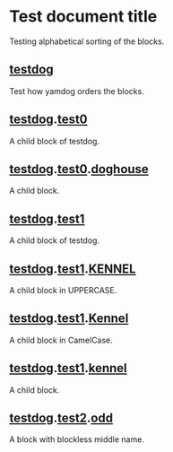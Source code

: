 <a name="top"></a>
# Test document title

Testing alphabetical sorting of the blocks.


<a name="testdog"></a>
## [testdog](#testdog)

Test how yamdog orders the blocks.

<a name="testdogtest0"></a>
## [testdog](#testdog).[test0](#testdogtest0)

A child block of testdog.

<a name="testdogtest0doghouse"></a>
## [testdog](#testdog).[test0](#testdogtest0).[doghouse](#testdogtest0doghouse)

A child block.

<a name="testdogtest1"></a>
## [testdog](#testdog).[test1](#testdogtest1)

A child block of testdog.

<a name="testdogtest1kennel"></a>
## [testdog](#testdog).[test1](#testdogtest1).[KENNEL](#testdogtest1kennel)

A child block in UPPERCASE.

<a name="testdogtest1kennel"></a>
## [testdog](#testdog).[test1](#testdogtest1).[Kennel](#testdogtest1kennel)

A child block in CamelCase.

<a name="testdogtest1kennel"></a>
## [testdog](#testdog).[test1](#testdogtest1).[kennel](#testdogtest1kennel)

A child block.

<a name="testdogtest2odd"></a>
## [testdog](#testdog).[test2](#testdogtest2).[odd](#testdogtest2odd)

A block with blockless middle name.
